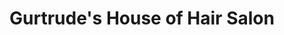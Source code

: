 ---
title: "Gurtrude's House of Hair Salon"
url: /colorado-springs/gurtrudes-house-of-hair-salon/
shop: Friseur
---